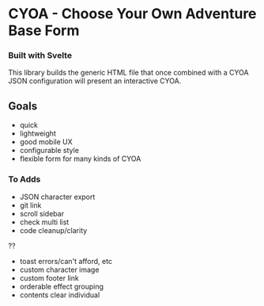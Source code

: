 # CYOA - Choose Your Own Adventure Base Form

### Built with Svelte

This library builds the generic HTML file that once combined with a CYOA JSON configuration will present an interactive CYOA.

## Goals

- quick
- lightweight
- good mobile UX
- configurable style
- flexible form for many kinds of CYOA

### To Adds

- JSON character export
- git link
- scroll sidebar
- check multi list
- code cleanup/clarity

??
- toast errors/can't afford, etc
- custom character image
- custom footer link
- orderable effect grouping
- contents clear individual
